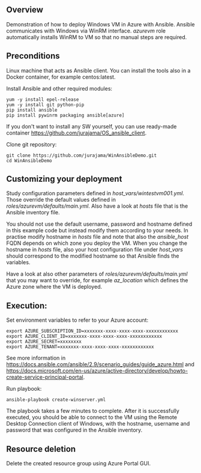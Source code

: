 ## Overview
Demonstration of how to deploy Windows VM in Azure with Ansible. 
Ansible communicates with Windows via WinRM interface. _azurevm_ role automatically installs WinRM to VM so that no manual steps are required.

## Preconditions
Linux machine that acts as Ansible client. You can install the tools also in a Docker container, for example centos:latest. 

Install Ansible and other required modules:
```
yum -y install epel-release
yum -y install git python-pip
pip install ansible
pip install pywinrm packaging ansible[azure]
```

If you don't want to install any SW yourself, you can use ready-made container https://github.com/jurajama/OS_ansible_client.

Clone git repository:
```
git clone https://github.com/jurajama/WinAnsibleDemo.git
cd WinAnsibleDemo
```

## Customizing your deployment

Study configuration parameters defined in _host_vars/wintestvm001.yml_. Those override the default values defined in _roles/azurevm/defaults/main.yml_. Also have a look at _hosts_ file that is the Ansible inventory file.

You should not use the default username, password and hostname defined in this example code but instead modify them according to your needs. In practise modify hostname in _hosts_ file and note that also the _ansible_host_ FQDN depends on which zone you deploy the VM. When you change the hostname in _hosts_ file, also your host configuration file under _host_vars_ should correspond to the modified hostname so that Ansible finds the variables.

Have a look at also other parameters of _roles/azurevm/defaults/main.yml_ that you may want to override, for example _az_location_ which defines the Azure zone where the VM is deployed.

## Execution:
Set environment variables to refer to your Azure account:
```
export AZURE_SUBSCRIPTION_ID=xxxxxxx-xxxx-xxxx-xxxx-xxxxxxxxxxxx
export AZURE_CLIENT_ID=xxxxxxx-xxxx-xxxx-xxxx-xxxxxxxxxxxx
export AZURE_SECRET=xxxxxxxx
export AZURE_TENANT=xxxxxxx-xxxx-xxxx-xxxx-xxxxxxxxxxxx
```

See more information in https://docs.ansible.com/ansible/2.9/scenario_guides/guide_azure.html and https://docs.microsoft.com/en-us/azure/active-directory/develop/howto-create-service-principal-portal.

Run playbook:
```
ansible-playbook create-winserver.yml
```

The playbook takes a few minutes to complete. After it is successfully executed, you should be able to connect to the VM using the Remote Desktop Connection client of Windows, with the hostname, username and password that was configured in the Ansible inventory.

## Resource deletion
Delete the created resource group using Azure Portal GUI.
